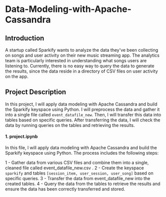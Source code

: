 # Data-Modeling-with-Apache-Cassandra

## Introduction
A startup called Sparkify wants to analyze the data they've been collecting on songs and user activity on their new music streaming app. The analytics team is particularly interested in understanding what songs users are listening to. Currently, there is no easy way to query the data to generate the results, since the data reside in a directory of CSV files on user activity on the app.

## Project Description
In this project, I will apply data modeling with Apache Cassandra and build the Sparkify keyspace using Python. I will preprocess the data and gather it into a single file called `event_datafile_new`. Then, I will transfer this data into tables based on specific queries. After transferring the data, I will check the data by running queries on the tables and retrieving the results.

#### 1. project.ipynb

In this file, I will apply data modeling with Apache Cassandra and build the Sparkify keyspace using Python. The process includes the following steps:

1 - Gather data from various CSV files and combine them into a single, cleaned file called event_datafile_new.csv .
2 - Create the keyspace `sparkify` and tables `[session_item, user_session, user_song]` based on specific queries.
3 - Transfer the data from event_datafile_new into the created tables.
4 - Query the data from the tables to retrieve the results and ensure the data has been correctly transferred and stored.






